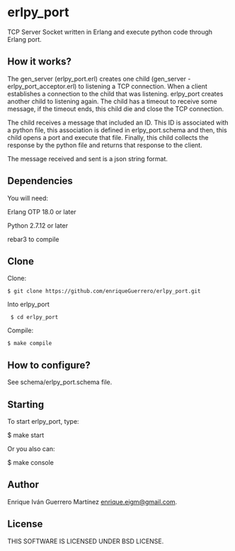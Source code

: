 erlpy_port
======
TCP Server Socket written in Erlang and execute python code through Erlang port.

How it works?
------
The gen_server (erlpy_port.erl) creates one child (gen_server - erlpy_port_acceptor.erl) to listening a TCP connection. When a client establishes a connection to the child that was listening. erlpy_port creates another child to listening again. The child has a timeout to receive some message, if the timeout ends, this child die and close the TCP connection.

The child receives a message that included an ID. This ID is associated with a python file, this association is defined in erlpy_port.schema and then, this child opens a port and execute that file. Finally, this child collects the response by the python file and returns that response to the client.

The message received and sent is a json string format.

Dependencies
------
You will need:

Erlang OTP 18.0  or later

Python 2.7.12 or later

rebar3 to compile

Clone
------

Clone:
	
	$ git clone https://github.com/enriqueGuerrero/erlpy_port.git
	      
Into erlpy_port

     $ cd erlpy_port
       	    
Compile:

	$ make compile
	       
How to configure?
------

See schema/erlpy_port.schema file.

Starting
------
To start erlpy_port, type:
   
   $ make start

Or you also can:
   
   $ make console

Author
------
Enrique Iván Guerrero Martínez <enrique.eigm@gmail.com>.

License
------
THIS SOFTWARE IS LICENSED UNDER BSD LICENSE.
